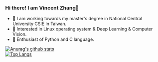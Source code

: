 ### Hi there! I am Vincent Zhang👋

<!--
**vincentzhang6130/vincentzhang6130** is a ✨ _special_ ✨ repository because its `README.md` (this file) appears on your GitHub profile.

Here are some ideas to get you started:

- 🔭 I’m currently working on ...
- 🌱 I’m currently learning ...
- 👯 I’m looking to collaborate on ...
- 🤔 I’m looking for help with ...
- 💬 Ask me about ...
- 📫 How to reach me: ...
- 😄 Pronouns: ...
- ⚡ Fun fact: ...
-->

- :school: I am working towards my master's degree in National Central University CSIE in Taiwan.
- 👀 Interested in Linux operating system & Deep Learning & Computer Vision.
- :rocket: Enthusiast of Python and C language.

[![Anurag's github stats](https://github-readme-stats.vercel.app/api?username=vincentzhang6130&theme=algolia&show_icons=true)](https://github.com/vincentzhang6130/github-readme-stats)  
[![Top Langs](https://github-readme-stats.vercel.app/api/top-langs/?username=vincentzhang6130&layout=compact&theme=algolia&show_icons=true)](https://github.com/vincentzhang6130/github-readme-stats)